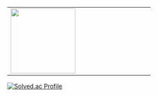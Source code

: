 <table><tr>
	<td valign="top" width="50%">
		<img src="https://github-readme-stats.vercel.app/api?username=jehpark&show_icons=true&count_private=true&hide_border=true" style="height: 150px"/>
	</td>
</tr></table>


[![Solved.ac Profile](http://mazassumnida.wtf/api/v2/generate_badge?boj=wpgjs1230)](https://solved.ac/wpgjs1230)
